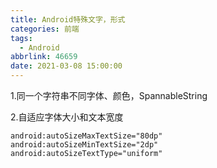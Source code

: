 ```yaml
---
title: Android特殊文字，形式
categories: 前端
tags:
  - Android
abbrlink: 46659
date: 2021-03-08 15:00:00
---
```




1.同一个字符串不同字体、颜色，SpannableString

2.自适应字体大小和文本宽度 
```
android:autoSizeMaxTextSize="80dp"
android:autoSizeMinTextSize="2dp"
android:autoSizeTextType="uniform"
```